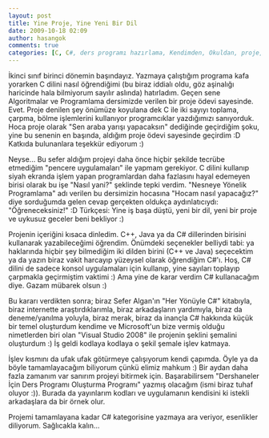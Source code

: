 ```yaml
---
layout: post
title: Yine Proje, Yine Yeni Bir Dil
date: 2009-10-18 02:09
author: hasangok
comments: true
categories: [C, C#, ders programı hazırlama, Kendimden, Okuldan, proje, visual studio 2008]
---
```

İkinci sınıf birinci dönemin başındayız. Yazmaya çalıştığım programa kafa yorarken C dilini nasıl öğrendiğimi (bu biraz iddialı oldu, göz aşinalığı haricinde hala bilmiyorum sayılır aslında) hatırladım. Geçen sene Algoritmalar ve Programlama dersimizde verilen bir proje ödevi sayesinde. Evet. Proje denilen şey önümüze koyulana dek C ile iki sayıyı toplama, çarpma, bölme işlemlerini kullanıyor programcıklar yazdığımızı sanıyorduk. Hoca proje olarak "Sen araba yarışı yapacaksın" dediğinde geçirdiğim şoku, yine bu senenin en başında, aldığım proje ödevi sayesinde geçirdim :D Katkıda bulunanlara teşekkür ediyorum :)

Neyse... Bu sefer aldığım projeyi daha önce hiçbir şekilde tecrübe etmediğim "pencere uygulamaları" ile yapmam gerekiyor. C dilini kullanıp siyah ekranda işlem yapan programlardan daha fazlasını hayal edemeyen birisi olarak bu işe "Nasıl yani?" şeklinde tepki verdim. "Nesneye Yönelik Programlama" adı verilen bu dersimizin hocasına "Hocam nasıl yapacağız?" diye sorduğumda gelen cevap gerçekten oldukça aydınlatıcıydı: "Öğreneceksiniz!" :D Türkçesi: Yine iş başa düştü, yeni bir dil, yeni bir proje ve uykusuz geceler beni bekliyor :)

Projenin içeriğini kısaca dinledim. C++, Java ya da C# dillerinden birisini kullanarak yazabileceğimi öğrendim. Önümdeki seçenekler belliydi tabi: ya haklarında hiçbir şey bilmediğim iki dilden birini (C++ ve Java) seçecektim ya da yazın biraz vakit harcayıp yüzeysel olarak öğrendiğim C#'ı. Hoş, C# dilini de sadece konsol uygulamaları için kullanıp, yine sayıları toplayıp çarpmakla geçirmiştim vaktimi :) Ama yine de karar verdim C# kullanacağım diye. Gazam mübarek olsun :)

Bu kararı verdikten sonra; biraz Sefer Algan'ın "Her Yönüyle C#" kitabıyla, biraz internette araştırdıklarımla, biraz arkadaşların yardımıyla, biraz da deneme/yanılma yoluyla, biraz merak, biraz da inançla C# hakkında küçük bir temel oluşturdum kendime ve Microsoft'un bize vermiş olduğu nimetlerden biri olan "Visual Studio 2008" ile projenin şeklini şemalini oluşturdum :) İş geldi kodlaya kodlaya o şekil şemale işlev katmaya.

İşlev kısmını da ufak ufak götürmeye çalışıyorum kendi çapımda. Öyle ya da böyle tamamlayacağım biliyorum çünkü elimiz mahkum :) Bir aydan daha fazla zamanım var sanırım projeyi bitirmek için. Başarabilirsem "Dershaneler İçin Ders Programı Oluşturma Programı" yazmış olacağım (ismi biraz tuhaf oluyor :)). Burada da yayınlarım kodları ve uygulamanın kendisini ki istekli arkadaşlara da bir örnek olur.

Projemi tamamlayana kadar C# kategorisine yazmaya ara veriyor, esenlikler diliyorum.
Sağlıcakla kalın...
